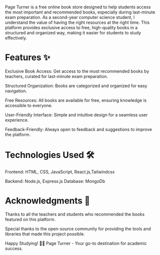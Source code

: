 Page Turner is a free online book store designed to help students access the most important and recommended books, especially during last-minute exam preparation. As a second-year computer science student, I understand the value of having the right resources at the right time. This platform provides exclusive access to free, high-quality books in a structured and organized way, making it easier for students to study effectively.
<br/>
<h1>Features ✨</h2>
Exclusive Book Access: Get access to the most recommended books by teachers, curated for last-minute exam preparation.

Structured Organization: Books are categorized and organized for easy navigation.

Free Resources: All books are available for free, ensuring knowledge is accessible to everyone.

User-Friendly Interface: Simple and intuitive design for a seamless user experience.

Feedback-Friendly: Always open to feedback and suggestions to improve the platform.
<br>
<h1>Technologies Used 🛠️</h1>
Frontend: HTML, CSS, JavaScript, React.js,Tailwindcss

Backend: Node.js, Express.js
Database: MongoDb
<br>
<h1>Acknowledgments 🙏</h1>
Thanks to all the teachers and students who recommended the books featured on this platform.

Special thanks to the open-source community for providing the tools and libraries that made this project possible.

Happy Studying! 📖✨
Page Turner - Your go-to destination for academic success.